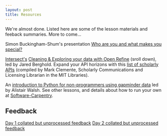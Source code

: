 ```yaml
---
layout: post
title: Resources
---
```


We're almost done. Listed here are some of the lesson materials and feeback summaries. More to come...

Simon Buckingham-Shum's presentation [Who are you and what makes you special?](https://dl.dropboxusercontent.com/u/15264330/talks/SBS_Keynote_Library_Data_Carpentry2016.pdf)

[Intersect's](http://www.intersect.org.au/) [Cleaning & Exploring your data with Open Refine](http://www.intersect.org.au/course-resources) (sroll down), led by Jared Berghold. Expand your API horizons with this [list of scholarly APIs](http://libguides.mit.edu/apis) (compiled by Mark Clemente, Scholarly Communications and Licensing Librarian in the MIT Libraries).

An [introduction to Python for non-programmers using gapminder data](https://swcarpentry.github.io/python-novice-gapminder/) led by Alistair Walsh. See other lessons, and details about how to run your own at [Software-Carpentry](http://software-carpentry.org/). 

## Feedback

[Day 1 collated but unprocessed feedback](librarydatacarpentry.github.io/LibDC_day_1_evaluation_unprocessed.odt) 
[Day 2 collated but unprocessed feedback](librarydatacarpentry.github.io/LibDC_day_2_evaluation_unprocessed.odt)
